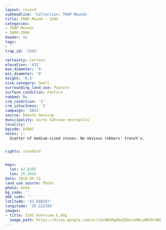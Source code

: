```yaml
---
layout: record
subheadline: 'Collection: TRAP Mounds'
title: TRAP Mound - 3345
categories:
- TRAP Mounds
- 3000-3999
header: no
tags:
- ''
trap_id: '3345'

certainty: Certain
elevation: '431'
max_diameter: '9'
min_diameter: '9'
height: '0.5'
size_category: Small
surrounding_land_use: Pasture
surface_condition: Pasture
robbed: No
crm_condition: '2'
crm_intactness: '2'
campaign: '2011'
source: Remote Sensing
municipality: Gorno Sahrane necropolis
locality: ''
bgcode: DS001
notes: |-
  Scatter of medium-sized stones. No obvious robbers' trench's.


rights: standard


maps:
  lat: 42.6285
  lon: 25.2442
date: 2018-05-21
land_use_source: Photo
photo: Good
bg_code: ''
akb_code: ''
latitude: '42.658257'
longitude: '25.222192'
images:
- title: 3345_Overview_E.dng
  image_path: https://drive.google.com/uc?id=0B3Rg88wZDQsceHNLaHRZbl80bEU
---
```

